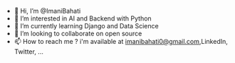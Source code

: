 - 👋 Hi, I’m @ImaniBahati
- 👀 I’m interested in AI and Backend with Python
- 🌱 I’m currently learning Django and Data Science 
- 💞️ I’m looking to collaborate on open source
- 📫 How to reach me ? i'm available at imanibahati0@gmail.com,LinkedIn, Twitter, ...

<!---
ImaniBahati/ImaniBahati is a ✨ special ✨ repository because its `README.md` (this file) appears on your GitHub profile.
You can click the Preview link to take a look at your changes.
--->
